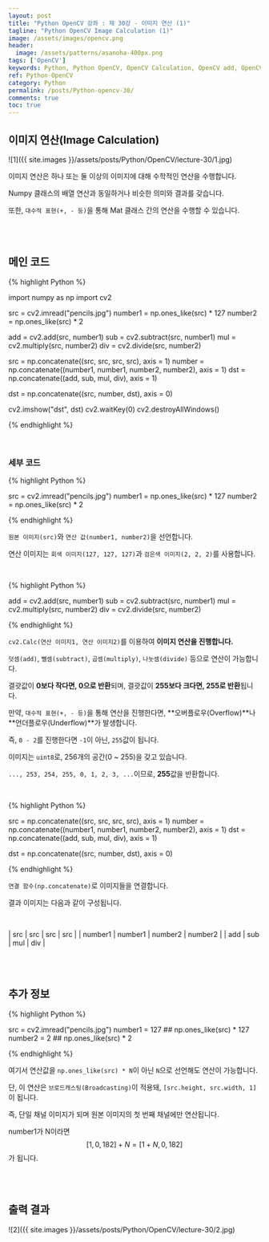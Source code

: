 ```yaml
---
layout: post
title: "Python OpenCV 강좌 : 제 30강 - 이미지 연산 (1)"
tagline: "Python OpenCV Image Calculation (1)"
image: /assets/images/opencv.png
header:
  image: /assets/patterns/asanoha-400px.png
tags: ['OpenCV']
keywords: Python, Python OpenCV, OpenCV Calculation, OpenCV add, OpenCV subtract, OpenCV multiply, OpenCV divide
ref: Python-OpenCV
category: Python
permalink: /posts/Python-opencv-30/
comments: true
toc: true
---
```


## 이미지 연산(Image Calculation)

![1]({{ site.images }}/assets/posts/Python/OpenCV/lecture-30/1.jpg)

이미지 연산은 하나 또는 둘 이상의 이미지에 대해 수학적인 연산을 수행합니다.

Numpy 클래스의 배열 연산과 동일하거나 비슷한 의미와 결과를 갖습니다.

또한, `대수적 표현(+, - 등)`을 통해 Mat 클래스 간의 연산을 수행할 수 있습니다.

<br>
<br>

## 메인 코드

{% highlight Python %}

import numpy as np
import cv2

src = cv2.imread("pencils.jpg")
number1 = np.ones_like(src) * 127
number2 = np.ones_like(src) * 2

add = cv2.add(src, number1)
sub = cv2.subtract(src, number1)
mul = cv2.multiply(src, number2)
div = cv2.divide(src, number2)

src = np.concatenate((src, src, src, src), axis = 1)
number = np.concatenate((number1, number1, number2, number2), axis = 1)
dst = np.concatenate((add, sub, mul, div), axis = 1)

dst = np.concatenate((src, number, dst), axis = 0)

cv2.imshow("dst", dst)
cv2.waitKey(0)
cv2.destroyAllWindows()

{% endhighlight %}

<br>

### 세부 코드

{% highlight Python %}

src = cv2.imread("pencils.jpg")
number1 = np.ones_like(src) * 127
number2 = np.ones_like(src) * 2

{% endhighlight %}

`원본 이미지(src)`와 `연산 값(number1, number2)`을 선언합니다.

연산 이미지는 `회색 이미지(127, 127, 127)`과 `검은색 이미지(2, 2, 2)`를 사용합니다.

<br>

{% highlight Python %}

add = cv2.add(src, number1)
sub = cv2.subtract(src, number1)
mul = cv2.multiply(src, number2)
div = cv2.divide(src, number2)

{% endhighlight %}

`cv2.Calc(연산 이미지1, 연산 이미지2)`를 이용하여 **이미지 연산을 진행합니다.**

`덧셈(add)`, `뺄셈(subtract)`, `곱셈(multiply)`, `나눗셈(divide)` 등으로 연산이 가능합니다.

결괏값이 **0보다 작다면, 0으로 반환**되며, 결괏값이 **255보다 크다면, 255로 반환**됩니다.

만약, `대수적 표현(+, - 등)`을 통해 연산을 진행한다면, **오버플로우(Overflow)**나 **언더플로우(Underflow)**가 발생합니다.

즉, `0 - 2`를 진행한다면 `-1`이 아닌, `255`값이 됩니다.

이미지는 `uint8`로, 256개의 공간(0 ~ 255)을 갖고 있습니다.

`..., 253, 254, 255, 0, 1, 2, 3, ...`이므로, **255**값을 반환합니다.

<br>

{% highlight Python %}

src = np.concatenate((src, src, src, src), axis = 1)
number = np.concatenate((number1, number1, number2, number2), axis = 1)
dst = np.concatenate((add, sub, mul, div), axis = 1)

dst = np.concatenate((src, number, dst), axis = 0)

{% endhighlight %}

`연결 함수(np.concatenate)`로 이미지들을 연결합니다.

결과 이미지는 다음과 같이 구성됩니다.

<br>

| src | src | src | src |
| number1 | number1 | number2 | number2 |
| add | sub | mul | div |

<br>
<br>

## 추가 정보

{% highlight Python %}

src = cv2.imread("pencils.jpg")
number1 = 127 ## np.ones_like(src) * 127
number2 = 2   ## np.ones_like(src) * 2

{% endhighlight %}

여기서 연산값을 `np.ones_like(src) * N`이 아닌 `N`으로 선언해도 연산이 가능합니다.

단, 이 연산은 `브로드캐스팅(Broadcasting)`이 적용돼, `[src.height, src.width, 1]`이 됩니다.

즉, 단일 채널 이미지가 되며 원본 이미지의 첫 번째 채널에만 연산됩니다.

number1가 N이라면 $$ [1, 0, 182] + N = [1 + N, 0, 182] $$ 가 됩니다.

<br>
<br>

## 출력 결과

![2]({{ site.images }}/assets/posts/Python/OpenCV/lecture-30/2.jpg)
